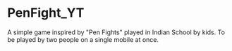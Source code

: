 # PenFight_YT
A simple game inspired by "Pen Fights" played in Indian School by kids. To be played by two people on a single mobile at once.
